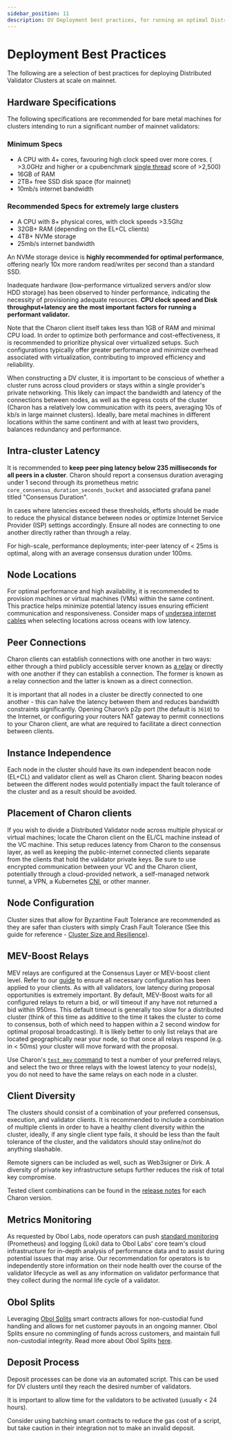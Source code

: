 ```yaml
---
sidebar_position: 11
description: DV Deployment best practices, for running an optimal Distributed Validator setup at scale.
---
```


# Deployment Best Practices

The following are a selection of best practices for deploying Distributed Validator Clusters at scale on mainnet.


## Hardware Specifications

The following specifications are recommended for bare metal machines for clusters intending to run a significant number of mainnet validators:

### Minimum Specs

- A CPU with 4+ cores, favouring high clock speed over more cores. ( >3.0GHz and higher or a cpubenchmark [single thread](https://www.cpubenchmark.net/singleThread.html) score of >2,500)
- 16GB of RAM
- 2TB+ free SSD disk space (for mainnet)
- 10mb/s internet bandwidth

### Recommended Specs for extremely large clusters

- A CPU with 8+ physical cores, with clock speeds >3.5Ghz
- 32GB+ RAM (depending on the EL+CL clients)
- 4TB+ NVMe storage
- 25mb/s internet bandwidth

An NVMe storage device is **highly recommended for optimal performance**, offering nearly 10x more random read/writes per second than a standard SSD.

Inadequate hardware (low-performance virtualized servers and/or slow HDD storage) has been observed to hinder performance, indicating the necessity of provisioning adequate resources. **CPU clock speed and Disk throughput+latency are the most important factors for running a performant validator.**

Note that the Charon client itself takes less than 1GB of RAM and minimal CPU load. In order to optimize both performance and cost-effectiveness, it is recommended to prioritize physical over virtualized setups. Such configurations typically offer greater performance and minimize overhead associated with virtualization, contributing to improved efficiency and reliability.

When constructing a DV cluster, it is important to be conscious of whether a cluster runs across cloud providers or stays within a single provider's private networking. This likely can impact the bandwidth and latency of the connections between nodes, as well as the egress costs of the cluster (Charon has a relatively low communication with its peers, averaging 10s of kb/s in large mainnet clusters). Ideally, bare metal machines in different locations within the same continent and with at least two providers, balances redundancy and performance.

## Intra-cluster Latency

It is recommended to **keep peer ping latency below 235 milliseconds for all peers in a cluster**. Charon should report a consensus duration averaging under 1 second through its prometheus metric `core_consensus_duration_seconds_bucket` and associated grafana panel titled "Consensus Duration".

In cases where latencies exceed these thresholds, efforts should be made to reduce the physical distance between nodes or optimize Internet Service Provider (ISP) settings accordingly. Ensure all nodes are connecting to one another directly rather than through a relay.

For high-scale, performance deployments; inter-peer latency of &lt; 25ms is optimal, along with an average consensus duration under 100ms.

## Node Locations

For optimal performance and high availability, it is recommended to provision machines or virtual machines (VMs) within the same continent. This practice helps minimize potential latency issues ensuring efficient communication and responsiveness. Consider maps of [undersea internet cables](https://www.submarinecablemap.com/) when selecting locations across oceans with low latency.

## Peer Connections

Charon clients can establish connections with one another in two ways: either through a third publicly accessible server known as [a relay](../charon/charon-cli-reference.md#host-a-relay) or directly with one another if they can establish a connection. The former is known as a relay connection and the latter is known as a direct connection.

It is important that all nodes in a cluster be directly connected to one another - this can halve the latency between them and reduces bandwidth constraints significantly. Opening Charon’s p2p port (the default is `3610`) to the Internet, or configuring your routers NAT gateway to permit connections to your Charon client, are what are required to facilitate a direct connection between clients.

## Instance Independence

Each node in the cluster should have its own independent beacon node (EL+CL) and validator client as well as Charon client. Sharing beacon nodes between the different nodes would potentially impact the fault tolerance of the cluster and as a result should be avoided.

## Placement of Charon clients

If you wish to divide a Distributed Validator node across multiple physical or virtual machines; locate the Charon client on the EL/CL machine instead of the VC machine. This setup reduces latency from Charon to the consensus layer, as well as keeping the public-internet connected clients separate from the clients that hold the validator private keys. Be sure to use encrypted communication between your VC and the Charon client, potentially through a cloud-provided network, a self-managed network tunnel, a VPN, a Kubernetes [CNI](https://kubernetes.io/docs/concepts/extend-kubernetes/compute-storage-net/network-plugins/), or other manner. 

## Node Configuration

Cluster sizes that allow for Byzantine Fault Tolerance are recommended as they are safer than clusters with simply Crash Fault Tolerance (See this guide for reference - [Cluster Size and Resilience](../charon/cluster-configuration#cluster-size-and-resilience)).

## MEV-Boost Relays

MEV relays are configured at the Consensus Layer or MEV-boost client level. Refer to our [guide](./quickstart-builder-api.mdx) to ensure all necessary configuration has been applied to your clients. As with all validators, low latency during proposal opportunities is extremely important. By default, MEV-Boost waits for all configured relays to return a bid, or will timeout if any have not returned a bid within 950ms. This default timeout is generally too slow for a distributed cluster (think of this time as additive to the time it takes the cluster to come to consensus, both of which need to happen within a 2 second window for optimal proposal broadcasting). It is likely better to only list relays that are located geographically near your node, so that once all relays respond (e.g. in &lt; 50ms) your cluster will move forward with the proposal.

Use Charon's [`test mev` command](./test-command.md#test-mev-relay) to test a number of your preferred relays, and select the two or three relays with the lowest latency to your node(s), you do not need to have the same relays on each node in a cluster.

## Client Diversity

The clusters should consist of a combination of your preferred consensus, execution, and validator clients. It is recommended to include a combination of multiple clients in order to have a healthy client diversity within the cluster, ideally, if any single client type fails, it should be less than the fault tolerance of the cluster, and the validators should stay online/not do anything slashable.

Remote signers can be included as well, such as Web3signer or Dirk. A diversity of private key infrastructure setups further reduces the risk of total key compromise.

Tested client combinations can be found in the [release notes](https://github.com/ObolNetwork/charon/releases) for each Charon version.

## Metrics Monitoring

As requested by Obol Labs, node operators can push [standard monitoring](./obol-monitoring.md) (Prometheus) and logging (Loki) data to Obol Labs' core team's cloud infrastructure for in-depth analysis of performance data and to assist during potential issues that may arise. Our recommendation for operators is to independently store information on their node health over the course of the validator lifecycle as well as any information on validator performance that they collect during the normal life cycle of a validator.

## Obol Splits

Leveraging [Obol Splits](../sc/introducing-obol-splits.mdx) smart contracts allows for non-custodial fund handling and allows for net customer payouts in an ongoing manner. Obol Splits ensure no commingling of funds across customers, and maintain full non-custodial integrity. Read more about Obol Splits [here](../faq/general.mdx#obol-splits).

## Deposit Process

Deposit processes can be done via an automated script. This can be used for DV clusters until they reach the desired number of validators.

It is important to allow time for the validators to be activated (usually &lt; 24 hours).

Consider using batching smart contracts to reduce the gas cost of a script, but take caution in their integration not to make an invalid deposit.


